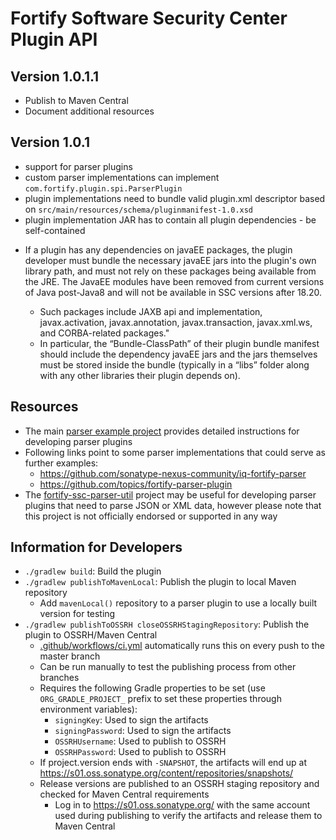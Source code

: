 # Fortify Software Security Center Plugin API

## Version 1.0.1.1
- Publish to Maven Central
- Document additional resources

## Version 1.0.1
- support for parser plugins
- custom parser implementations can implement `com.fortify.plugin.spi.ParserPlugin`
- plugin implementations need to bundle valid plugin.xml descriptor based on  `src/main/resources/schema/pluginmanifest-1.0.xsd`
- plugin implementation JAR has to contain all plugin dependencies - be self-contained

* If a plugin has any dependencies on javaEE packages, the plugin developer must bundle the necessary javaEE jars into the plugin's own library path, and must not rely on these packages being available from the JRE.  The JavaEE modules have been removed from current versions of Java post-Java8 and will not be available in SSC versions after 18.20. 
 
  * Such packages include JAXB api and implementation, javax.activation, javax.annotation, javax.transaction, javax.xml.ws, and CORBA-related packages."
  * In particular, the “Bundle-ClassPath” of their plugin bundle manifest should include the dependency javaEE jars and the jars themselves must be stored inside the bundle (typically in a “libs” folder along with any other libraries their plugin depends on). 

## Resources

* The main [parser example project](https://github.com/fortify/sample-parser "Sample Parser") provides detailed instructions for developing parser plugins
* Following links point to some parser implementations that could serve as further examples:
    * https://github.com/sonatype-nexus-community/iq-fortify-parser
	* https://github.com/topics/fortify-parser-plugin
* The [fortify-ssc-parser-util](https://github.com/fortify-ps/fortify-ssc-parser-util) project may be useful for developing parser plugins that need to parse JSON or XML data, however please note that this project is not officially endorsed or supported in any way

## Information for Developers

* `./gradlew build`: Build the plugin
* `./gradlew publishToMavenLocal`: Publish the plugin to local Maven repository
    * Add `mavenLocal()` repository to a parser plugin to use a locally built version for testing
* `./gradlew publishToOSSRH closeOSSRHStagingRepository`: Publish the plugin to OSSRH/Maven Central
    * [.github/workflows/ci.yml](.github/workflows/ci.yml) automatically runs this on every push to the master branch
    * Can be run manually to test the publishing process from other branches
    * Requires the following Gradle properties to be set (use `ORG_GRADLE_PROJECT_` prefix to set these properties through environment variables):
        * `signingKey`: Used to sign the artifacts
        * `signingPassword`: Used to sign the artifacts
        * `OSSRHUsername`: Used to publish to OSSRH
        * `OSSRHPassword`: Used to publish to OSSRH
    * If project.version ends with `-SNAPSHOT`, the artifacts will end up at https://s01.oss.sonatype.org/content/repositories/snapshots/
    * Release versions are published to an OSSRH staging repository and checked for Maven Central requirements
        * Log in to https://s01.oss.sonatype.org/ with the same account used during publishing to verify the artifacts and release them to Maven Central
